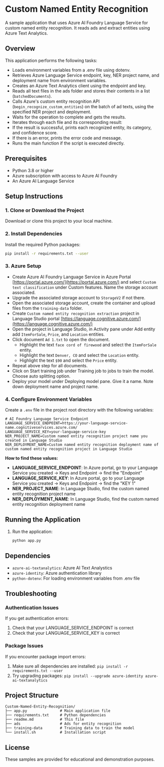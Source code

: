 # Custom Named Entity Recognition

A sample application that uses Azure AI Foundry Language Service for custom named entity recognition. It reads ads and extract entities using Azure Text Analytics.


## Overview

This application performs the following tasks:
- Loads environment variables from a .env file using dotenv.
- Retrieves Azure Language Service endpoint, key, NER project name, and deployment name from environment variables.
- Creates an Azure Text Analytics client using the endpoint and key.
- Reads all text files in the ads folder and stores their contents in a list (`batchedDocuments`).
- Calls Azure's custom entity recognition API (`begin_recognize_custom_entities`) on the batch of ad texts, using the specified NER project and deployment.
- Waits for the operation to complete and gets the results.
- Iterates through each file and its corresponding result:
- If the result is successful, prints each recognized entity, its category, and confidence score.
- If there is an error, prints the error code and message.
- Runs the main function if the script is executed directly.


## Prerequisites

- Python 3.8 or higher
- Azure subscription with access to Azure AI Foundry
- An Azure AI Language Service

## Setup Instructions

### 1. Clone or Download the Project

Download or clone this project to your local machine.

### 2. Install Dependencies

Install the required Python packages:

```bash
pip install -r requirements.txt --user
```

### 3. Azure Setup 
- Create Azure AI Foundry Language Service in Azure Portal [https://portal.azure.com/](https://portal.azure.com/) and select `Custom text classification` under Custom features. Name the storage account associated. 
- Upgrade the associated storage account to `StorageV2` if not there.
- Open the associated storage account, create the container and upload files from the `training-data` folder. 
- Create `Custom named entity recognition extraction` project in Language Studio portal [https://language.cognitive.azure.com/](https://language.cognitive.azure.com/)
- Open the project in Language Studio, in Activity pane under Add entity add `ItemForSale`, `Price`, and `Location` entities.
- Click document `Ad 1.txt` to open the document. 
  - Highlight the text `face cord of firewood` and select the `ItemForSale` entity.
  - Highlight the text `Denver, CO` and select the `Location` entity.
  - Highlight the text `$90` and select the `Price` entity.
- Repeat above step for all documents.
- Click on Start training job under Training job to jobs to train the model. Choose auto splitting option.
- Deploy your model under Deploying model pane. Give it a name. Note down deployment name and project name.


### 4. Configure Environment Variables

Create a `.env` file in the project root directory with the following variables:

```env
# AI Foundry Language Service Endpoint
LANGUAGE_SERVICE_ENDPOINT=https://your-language-service-name.cognitiveservices.azure.com/
LANGUAGE_SERVICE_KEY=your-language-service-key
NER_PROJECT_NAME=Custom named entity recognition project name you created in Language Studio
NER_DEPLOYMENT_NAME=Custom named entity recognition deployment name of custom named entity recognition project in Language Studio
```

**How to find these values:**

- **LANGUAGE_SERVICE_ENDPOINT**: In Azure portal, go to your Language Service you created → Keys and Endpoint → find the "Endpoint"
- **LANGUAGE_SERVICE_KEY**: In Azure portal, go to your Language Service you created → Keys and Endpoint → find the "KEY 1"
- **NER_PROJECT_NAME**: In Language Studio, find the custom named entity recognition project name
- **NER_DEPLOYMENT_NAME**: In Language Studio, find the custom named entity recognition deployment name

## Running the Application

1. Run the application:
   ```bash
   python app.py
   ```


## Dependencies

- `azure-ai-textanalytics`: Azure AI Text Analystics
- `azure-identity`: Azure authentication library
- `python-dotenv`: For loading environment variables from .env file

## Troubleshooting

### Authentication Issues

If you get authentication errors:
1. Check that your LANGUAGE_SERVICE_ENDPOINT is correct
3. Check that your LANGUAGE_SERVICE_KEY is correct


### Package Issues

If you encounter package import errors:
1. Make sure all dependencies are installed: `pip install -r requirements.txt --user`
2. Try upgrading packages: `pip install --upgrade azure-identity azure-ai-textanalytics`

## Project Structure

```
Custom-Named-Entity-Recognition/
├── app.py               # Main application file
├── requirements.txt     # Python dependencies
├── readme.md            # This file
├── ads                  # Ads for entity recognition
├── training-data        # Training data to train the model
└── install.sh           # Installation script
```


## License

These samples are provided for educational and demonstration purposes.